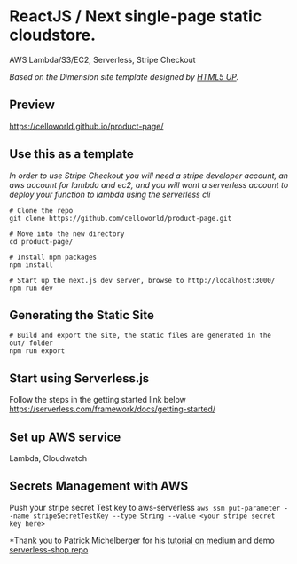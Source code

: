 # ReactJS / Next single-page static cloudstore.
AWS Lambda/S3/EC2, Serverless, Stripe Checkout

*Based on the Dimension site template designed by [HTML5 UP](https://html5up.net/dimension).*

## Preview

https://celloworld.github.io/product-page/

## Use this as a template
*In order to use Stripe Checkout you will need a stripe developer account, an aws account for lambda and ec2, and you will want a serverless account to deploy your function to lambda using the serverless cli*

```
# Clone the repo
git clone https://github.com/celloworld/product-page.git

# Move into the new directory
cd product-page/

# Install npm packages
npm install

# Start up the next.js dev server, browse to http://localhost:3000/
npm run dev
```


## Generating the Static Site

```
# Build and export the site, the static files are generated in the out/ folder
npm run export
```

## Start using Serverless.js

Follow the steps in the getting started link below
https://serverless.com/framework/docs/getting-started/

## Set up AWS service

Lambda, Cloudwatch

## Secrets Management with AWS
Push your stripe secret Test key to aws-serverless
`aws ssm put-parameter --name stripeSecretTestKey --type String --value <your stripe secret key here>`

*Thank you to Patrick Michelberger for his [tutorial on medium](https://medium.com/@patrickmichelberger/building-a-serverless-e-commerce-app-with-aws-lambda-stripe-and-react-4663e241710b) and demo [serverless-shop repo](https://github.com/patrick-michelberger/serverless-shop)
